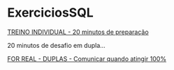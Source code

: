 # ExerciciosSQL

<a href="https://inspertecweb.github.io/ExerciciosSQL/bd2.html">TREINO INDIVIDUAL - 20 minutos de preparação</a>

20 minutos de desafio em dupla...


<a href="https://inspertecweb.github.io/ExerciciosSQL/bd1.html">FOR REAL - DUPLAS - Comunicar quando atingir 100%</a> 

